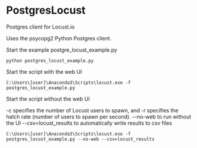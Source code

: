 # PostgresLocust
Postgres client for Locust.io

Uses the psycopg2 Python Postgres client.


Start the example postgre_locust_example.py

    python postgres_locust_example.py

Start the script with the web UI

    C:\Users\[user]\Anaconda3\Scripts\locust.exe -f postgres_locust_example.py

Start the script without the web UI

-c specifies the number of Locust users to spawn, and -r specifies the hatch rate (number of users to spawn per second).
--no-web to run without the UI
--csv=locust_results to automatically write results to csv files

    C:\Users\[user]\Anaconda3\Scripts\locust.exe -f postgres_locust_example.py --no-web --csv=locust_results